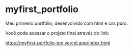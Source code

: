 # myfirst_portfolio
Meu primeiro portfólio, desenvolvido com html e css puro.

Você pode acessar o projeto final através do link:

https://myfirst-portfolio-ten.vercel.app/index.html
